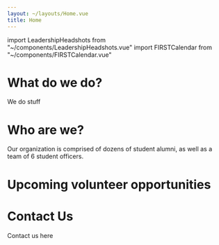 ```yaml
---
layout: ~/layouts/Home.vue
title: Home
---
```


import LeadershipHeadshots from "~/components/LeadershipHeadshots.vue"
import FIRSTCalendar from "~/components/FIRSTCalendar.vue"

# What do we do?

We do stuff

# Who are we?

Our organization is comprised of dozens of student alumni, as well as a team of 6 student officers.

<LeadershipHeadshots />

# Upcoming volunteer opportunities

<FIRSTCalendar />

# Contact Us

Contact us here
